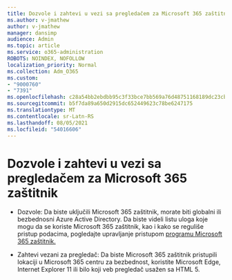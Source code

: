 ```yaml
---
title: Dozvole i zahtevi u vezi sa pregledačem za Microsoft 365 zaštitnik
ms.author: v-jmathew
author: v-jmathew
manager: dansimp
audience: Admin
ms.topic: article
ms.service: o365-administration
ROBOTS: NOINDEX, NOFOLLOW
localization_priority: Normal
ms.collection: Adm_O365
ms.custom:
- "9000760"
- "7391"
ms.openlocfilehash: c28a54bb2ebdbb95c3f33bce7bb569a76d48751168189dc23cbc37390d95613f
ms.sourcegitcommit: b5f7da89a650d2915dc652449623c78be6247175
ms.translationtype: MT
ms.contentlocale: sr-Latn-RS
ms.lasthandoff: 08/05/2021
ms.locfileid: "54016606"
---
```

# <a name="permissions-and-browser-related-requirements-for-microsoft-365-defender"></a>Dozvole i zahtevi u vezi sa pregledačem za Microsoft 365 zaštitnik

- Dozvole: Da biste uključili Microsoft 365 zaštitnik, morate biti globalni ili bezbednosni Azure Active Directory. Da biste videli listu uloga koje mogu da se koriste Microsoft 365 zaštitnik, kao i kako se reguliše pristup podacima, pogledajte upravljanje pristupom [programu Microsoft 365 zaštitnik.](https://go.microsoft.com/fwlink/?linkid=2143626)

- Zahtevi vezani za pregledač: Da biste Microsoft 365 zaštitnik pristupili lokaciji u Microsoft 365 centru za bezbednost, koristite Microsoft Edge, Internet Explorer 11 ili bilo koji veb pregledač usažen sa HTML 5.
